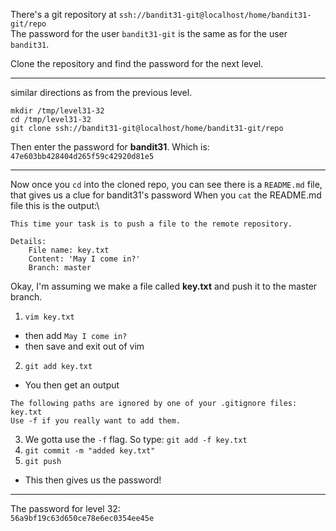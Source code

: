 There's a git repository at `ssh://bandit31-git@localhost/home/bandit31-git/repo`\
The password for the user `bandit31-git` is the same as for the user `bandit31`.

Clone the repository and find the password for the next level.

- - -

similar directions as from the previous level.

`mkdir /tmp/level31-32`\
`cd /tmp/level31-32`\
`git clone ssh://bandit31-git@localhost/home/bandit31-git/repo`

Then enter the password for **bandit31**.  Which is:\
`47e603bb428404d265f59c42920d81e5`

- - -

Now once you `cd` into the cloned repo, you can see there is a `README.md` file, that gives us a clue for bandit31's password
When you `cat` the README.md file this is the output:\
```
This time your task is to push a file to the remote repository.

Details:
    File name: key.txt
    Content: 'May I come in?'
    Branch: master
```
Okay, I'm assuming we make a file called **key.txt** and push it to the master branch.
1. `vim key.txt`
- then add `May I come in?`
- then save and exit out of vim
2. `git add key.txt`
- You then get an output
```
The following paths are ignored by one of your .gitignore files:
key.txt
Use -f if you really want to add them.
```
3. We gotta use the `-f` flag.  So type: `git add -f key.txt`
4. `git commit -m "added key.txt"`
5. `git push`
- This then gives us the password!

- - -

The password for level 32:\
`56a9bf19c63d650ce78e6ec0354ee45e`
